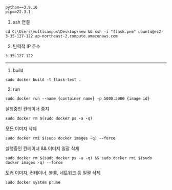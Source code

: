 ```
python==3.9.16
pip==22.3.1
```



1. ssh 연결


```
cd C:\Users\multicampus\Desktop\new && ssh -i "flask.pem" ubuntu@ec2-3-35-127-122.ap-northeast-2.compute.amazonaws.com
```

2. 탄력적 IP 주소

```
3.35.127.122
```



---

1. build

```
sudo docker build -t flask-test .
```

2. run

```
sudo docker run --name {container name} -p 5000:5000 {image id}
```



실행중인 컨테이너 중지

```
sudo docker rm $(sudo docker ps -a -q)
```

모든 이미지 삭제

```
sudo docker rmi $(sudo docker images -q) --force
```

실행중인 컨테이너 && 이미지 일괄 삭제

```
sudo docker rm $(sudo docker ps -a -q) && sudo docker rmi $(sudo docker images -q) --force
```





도커 이미지, 컨테이너, 볼륨, 네트워크 등 일괄 삭제

```
sudo docker system prune
```



